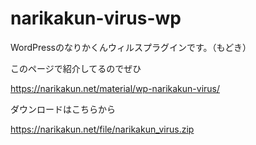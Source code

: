 # narikakun-virus-wp
WordPressのなりかくんウィルスプラグインです。（もどき）

このページで紹介してるのでぜひ

https://narikakun.net/material/wp-narikakun-virus/

ダウンロードはこちらから

https://narikakun.net/file/narikakun_virus.zip
